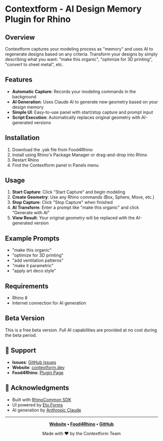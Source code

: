# Contextform - AI Design Memory Plugin for Rhino

## Overview

Contextform captures your modeling process as "memory" and uses AI to regenerate designs based on any criteria. Transform your designs by simply describing what you want: "make this organic", "optimize for 3D printing", "convert to sheet metal", etc.

## Features

- **Automatic Capture**: Records your modeling commands in the background
- **AI Generation**: Uses Claude AI to generate new geometry based on your design memory
- **Simple UI**: Easy-to-use panel with start/stop capture and prompt input  
- **Script Execution**: Automatically replaces original geometry with AI-generated versions

## Installation

1. Download the .yak file from Food4Rhino
2. Install using Rhino's Package Manager or drag-and-drop into Rhino
3. Restart Rhino
4. Find the Contextform panel in Panels menu

## Usage

1. **Start Capture**: Click "Start Capture" and begin modeling
2. **Create Geometry**: Use any Rhino commands (Box, Sphere, Move, etc.)
3. **Stop Capture**: Click "Stop Capture" when finished
4. **AI Transform**: Enter a prompt like "make this organic" and click "Generate with AI"
5. **View Result**: Your original geometry will be replaced with the AI-generated version

## Example Prompts

- "make this organic"
- "optimize for 3D printing"
- "add ventilation patterns"
- "make it parametric"
- "apply art deco style"

## Requirements

- Rhino 8
- Internet connection for AI generation

## Beta Version

This is a free beta version. Full AI capabilities are provided at no cost during the beta period.

## 🐛 Support

- **Issues**: [GitHub Issues](https://github.com/contextform/rhino-plugin/issues)
- **Website**: [contextform.dev](https://contextform.dev)
- **Food4Rhino**: [Plugin Page](https://www.food4rhino.com/)

## 🙏 Acknowledgments

- Built with [RhinoCommon SDK](https://developer.rhino3d.com/)
- UI powered by [Eto.Forms](https://github.com/picoe/Eto)
- AI generation by [Anthropic Claude](https://www.anthropic.com/)

---

<div align="center">

**[Website](https://contextform.dev) • [Food4Rhino](https://www.food4rhino.com/) • [GitHub](https://github.com/contextform/rhino-plugin)**

Made with ❤️ by the Contextform Team

</div>